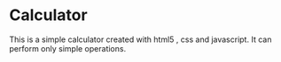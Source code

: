 # Calculator
This is a simple calculator created with html5 , css and javascript. It can perform only simple operations.
